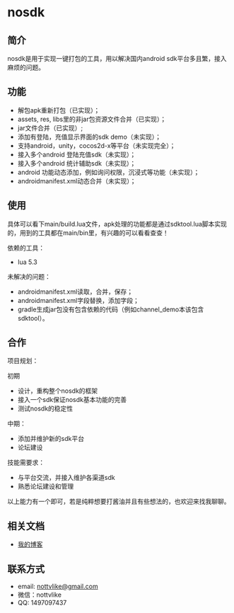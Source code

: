 # nosdk

## 简介
nosdk是用于实现一键打包的工具，用以解决国内android sdk平台多且繁，接入麻烦的问题。

## 功能

* 解包apk重新打包（已实现）；
* assets, res, libs里的非jar包资源文件合并（已实现）；
* jar文件合并（已实现）;
* 添加有登陆，充值显示界面的sdk demo（未实现）；
* 支持android，unity，cocos2d-x等平台（未实现完全）；
* 接入多个android 登陆充值sdk（未实现）；
* 接入多个android 统计辅助sdk（未实现）；
* android 功能动态添加，例如询问权限，沉浸式等功能（未实现）；
* androidmanifest.xml动态合并（未实现）；

## 使用

具体可以看下main/build.lua文件，apk处理的功能都是通过sdktool.lua脚本实现的，用到的工具都在main/bin里，有兴趣的可以看看查查！

依赖的工具：

* lua 5.3

未解决的问题：

*   androidmanifest.xml读取，合并，保存；
*   androidmanifest.xml字段替换，添加字段；
*   gradle生成jar包没有包含依赖的代码（例如channel_demo本该包含sdktool）。

## 合作

项目规划：

初期

* 设计，重构整个nosdk的框架
* 接入一个sdk保证nosdk基本功能的完善
* 测试nosdk的稳定性

中期：

* 添加并维护新的sdk平台
* 论坛建设

技能需要求：

*    与平台交流，并接入维护各渠道sdk
*    熟悉论坛建设和管理

以上能力有一个即可，若是纯粹想要打酱油并且有些想法的，也欢迎来找我聊聊。

## 相关文档

* [我的博客][1]


## 联系方式

* email: nottvlike@gmail.com
* 微信：nottvlike
* QQ: 1497097437

[1]: http://www.cnblogs.com/nottvlike/p/4594179.html "my bolg"
